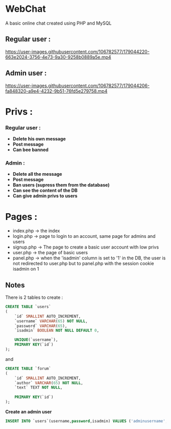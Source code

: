 # WebChat
A basic online chat created using PHP and MySQL

## Regular user :

https://user-images.githubusercontent.com/106782577/179044220-663e2024-3756-4e73-9a30-9258b0889a5e.mp4


## Admin user :

https://user-images.githubusercontent.com/106782577/179044206-fa848320-a9e4-4232-9b51-76fd5e279758.mp4




# Privs :

### Regular user :

- **Delete his own message**  
- **Post message**      
- **Can bee banned**      

### Admin :

- **Delete all the message**   
- **Post message**   
- **Ban users (supress them from the database)**   
- **Can see the content of the DB**    
- **Can give admin privs to users**   


# Pages :

- index.php -> the index   
- login.php -> page to login to an account, same page for admins and users    
- signup.php -> The page to create a basic user account with low privs   
- user.php -> the page of basic users    
- panel.php -> when the 'isadmin' column is set to '1' in the DB, the user is not redirected to user.php but to panel.php with the session cookie isadmin on 1   


## Notes

There is 2 tables to create :
```sql
CREATE TABLE `users`
(
    `id` SMALLINT AUTO_INCREMENT,  
    `username` VARCHAR(65) NOT NULL,  
    `password` VARCHAR(65),
    `isadmin` BOOLEAN NOT NULL DEFAULT 0,  

    UNIQUE(`username`),
    PRIMARY KEY(`id`)
);
```

and

```sql
CREATE TABLE `forum`
(
    `id` SMALLINT AUTO_INCREMENT,
    `author` VARCHAR(65) NOT NULL,
    `text` TEXT NOT NULL,
  
    PRIMARY KEY(`id`)
);
```

**Create an admin user**

```sql
INSERT INTO `users`(username,password,isadmin) VALUES ('adminusername','adminpassword',1);
```
